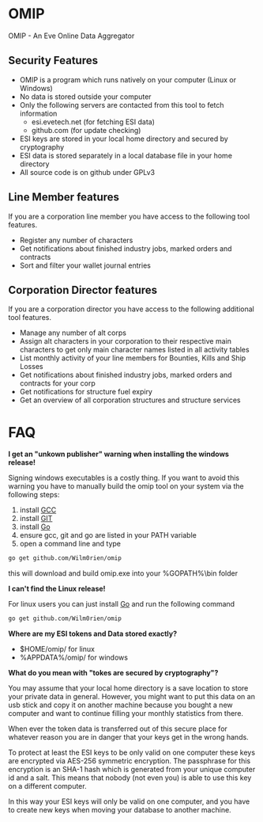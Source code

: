 # OMIP

OMIP - An Eve Online Data Aggregator

## Security Features

* OMIP is a program which runs natively on your computer (Linux or Windows)
* No data is stored outside your computer
* Only the following servers are contacted from this tool to fetch information
    * esi.evetech.net (for fetching ESI data)
    * github.com (for update checking)
* ESI keys are stored in your local home directory and secured by cryptography
* ESI data is stored separately in a local database file in your home directory
* All source code is on github under GPLv3


## Line Member features

If you are a corporation line member you have access to the following tool
features.

* Register any number of characters
* Get notifications about finished industry jobs, marked orders and contracts
* Sort and filter your wallet journal entries

## Corporation Director features

If you are a corporation director you have access to the following additional
tool features.

* Manage any number of alt corps
* Assign alt characters in your corporation to their respective main characters
  to get only main character names listed in all activity tables
* List monthly activity of your line members for Bounties, Kills and Ship Losses
* Get notifications about finished industry jobs, marked orders and contracts
  for your corp
* Get notifications for structure fuel expiry
* Get an overview of all corporation structures and structure services

# FAQ

**I get an "unkown publisher" warning when installing the windows release!**

Signing windows executables is a costly thing. If you want to avoid this warning
you have to manually build the omip tool on your system via the following steps:

1. install  [GCC](https://sourceforge.net/projects/mingw-w64/)
2. install  [GIT](https://git-scm.com/download/win)
3. install [Go](https://golang.org/dl/)
4. ensure gcc, git and go are listed in your PATH variable
5. open a command line and type
```bash
go get github.com/Wilm0rien/omip 
```
this will download and build omip.exe into your %GOPATH%\bin folder

**I can't find the Linux release!**

For linux users you can just install [Go](https://golang.org/dl/) and run the 
following command
```bash
go get github.com/Wilm0rien/omip 
```

**Where are my ESI tokens and Data stored exactly?**

* $HOME/omip/ for linux
* %APPDATA%/omip/ for windows

**What do you mean with "tokes are secured by cryptography"?**

You may assume that your local home directory is a save location to store your
private data in general. However, you might want to put this data on an usb 
stick and copy it on another machine because you bought a new computer and want 
to continue filling your monthly statistics from there.

When ever the token data is transferred out of this secure place for whatever 
reason you are in danger that your keys get in the wrong hands.

To protect at least the ESI keys to be only valid on one computer these keys are 
encrypted via AES-256 symmetric encryption. The passphrase for this encryption 
is an SHA-1 hash which is generated from your unique computer id and a salt. 
This means that nobody (not even you) is able to use this key on a different 
computer.

In this way your ESI keys will only be valid on one computer, and you have to
create new keys when moving your database to another machine. 